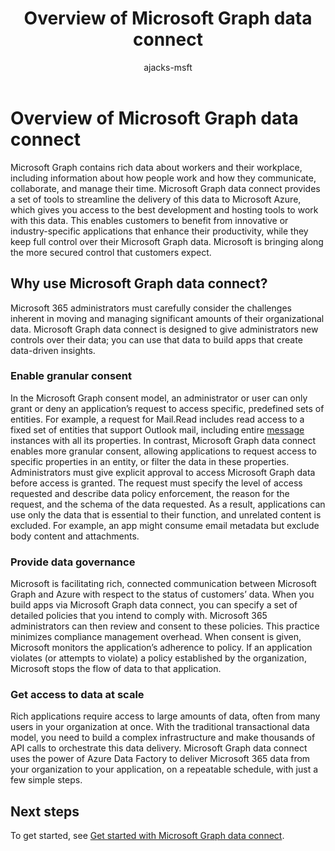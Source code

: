 ﻿---
title: "Overview of Microsoft Graph data connect"
description: "Microsoft Graph data connect brings Microsoft 365 data to Microsoft Azure, which gives you access to the best development and hosting tools to work with this data."
author: "ajacks-msft"
localization_priority: Priority
ms.prod: "data-connect"
ms.custom: scenarios:getting-started
---

# Overview of Microsoft Graph data connect

Microsoft Graph contains rich data about workers and their workplace, including information about how people work and how they communicate, collaborate, and manage their time. Microsoft Graph data connect provides a set of tools to streamline the delivery of this data to Microsoft Azure, which gives you access to the best development and hosting tools to work with this data. This enables customers to benefit from innovative or industry-specific applications that enhance their productivity, while they keep full control over their Microsoft Graph data. Microsoft is bringing along the more secured control that customers expect.

## Why use Microsoft Graph data connect?

Microsoft 365 administrators must carefully consider the challenges inherent in moving and managing significant amounts of their organizational data. Microsoft Graph data connect is designed to give administrators new controls over their data; you can use that data to build apps that create data-driven insights. 

### Enable granular consent

In the Microsoft Graph consent model, an administrator or user can only grant or deny an application’s request to access specific, predefined sets of entities. For example, a request for Mail.Read includes read access to a fixed set of entities that support Outlook mail, including entire [message](/graph/api/resources/message?view=graph-rest-1.0) instances with all its properties. In contrast, Microsoft Graph data connect enables more granular consent, allowing applications to request access to specific properties in an entity, or filter the data in these properties. Administrators must give explicit approval to access Microsoft Graph data before access is granted. The request must specify the level of access requested and describe data policy enforcement, the reason for the request, and the schema of the data requested. As a result, applications can use only the data that is essential to their function, and unrelated content is excluded. For example, an app might consume email metadata but exclude body content and attachments. 

### Provide data governance

Microsoft is facilitating rich, connected communication between Microsoft Graph and Azure with respect to the status of customers’ data. When you build apps via Microsoft Graph data connect, you can specify a set of detailed policies that you intend to comply with. Microsoft 365 administrators can then review and consent to these policies. This practice minimizes compliance management overhead. When consent is given, Microsoft monitors the application’s adherence to policy. If an application violates (or attempts to violate) a policy established by the organization, Microsoft stops the flow of data to that application. 

### Get access to data at scale

Rich applications require access to large amounts of data, often from many users in your organization at once. With the traditional transactional data model, you need to build a complex infrastructure and make thousands of API calls to orchestrate this data delivery. Microsoft Graph data connect uses the power of Azure Data Factory to deliver Microsoft 365 data from your organization to your application, on a repeatable schedule, with just a few simple steps.

## Next steps

To get started, see [Get started with Microsoft Graph data connect](data-connect-get-started.md).
